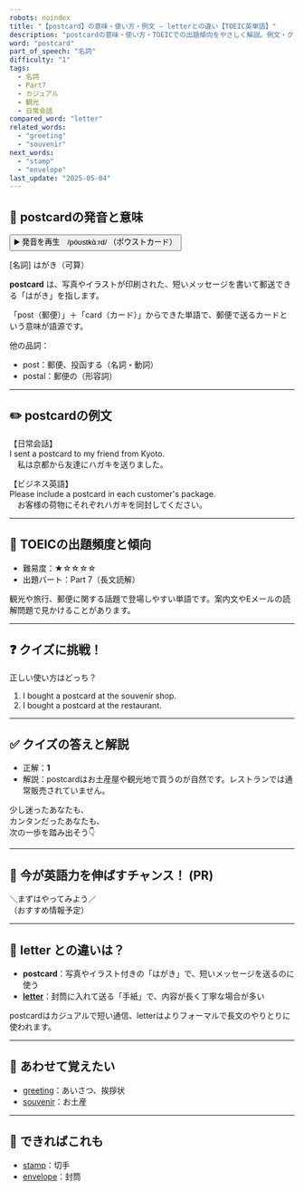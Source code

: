 ```yaml
---
robots: noindex
title: "【postcard】の意味・使い方・例文 ― letterとの違い【TOEIC英単語】"
description: "postcardの意味・使い方・TOEICでの出題傾向をやさしく解説。例文・クイズ付きでletterとの違いもわかりやすく学べます。"
word: "postcard"
part_of_speech: "名詞"
difficulty: "1"
tags:
  - 名詞
  - Part7
  - カジュアル
  - 観光
  - 日常会話
compared_word: "letter"
related_words:
  - "greeting"
  - "souvenir"
next_words:
  - "stamp"
  - "envelope"
last_update: "2025-05-04"
---
```


## 🔰 postcardの発音と意味

<button class="play-audio" onclick="playTTS('postcard')">
  <span class="play-audio-main">
    ▶️ 発音を再生　/póʊstkɑ̀ːrd/
  </span>
  <span class="play-audio-sub">
    （ポウストカード）
  </span>
</button>

[名詞] はがき（可算）

**postcard** は、写真やイラストが印刷された、短いメッセージを書いて郵送できる「はがき」を指します。

「post（郵便）」＋「card（カード）」からできた単語で、郵便で送るカードという意味が語源です。

他の品詞：  
- post：郵便、投函する（名詞・動詞）
- postal：郵便の（形容詞）

---

## ✏️ postcardの例文

【日常会話】  
I sent a postcard to my friend from Kyoto.  
　私は京都から友達にハガキを送りました。

【ビジネス英語】  
Please include a postcard in each customer's package.  
　お客様の荷物にそれぞれハガキを同封してください。

---

## 🎯 TOEICの出題頻度と傾向

- 難易度：★☆☆☆☆
- 出題パート：Part 7（長文読解）

観光や旅行、郵便に関する話題で登場しやすい単語です。案内文やEメールの読解問題で見かけることがあります。

---

## ❓ クイズに挑戦！

正しい使い方はどっち？

1. I bought a postcard at the souvenir shop.  
2. I bought a postcard at the restaurant.

---

## ✅ クイズの答えと解説

- 正解：**1**
- 解説：postcardはお土産屋や観光地で買うのが自然です。レストランでは通常販売されていません。

少し迷ったあなたも、  
カンタンだったあなたも、  
次の一歩を踏み出そう👇️

---

## 🚀 今が英語力を伸ばすチャンス！ (PR)

<div class="info-center">
＼まずはやってみよう／<br>  
（おすすめ情報予定）
</div>

---

## 🤔  letter との違いは？

- **postcard**：写真やイラスト付きの「はがき」で、短いメッセージを送るのに使う
- **[letter](/word/letter/)**：封筒に入れて送る「手紙」で、内容が長く丁寧な場合が多い

postcardはカジュアルで短い通信、letterはよりフォーマルで長文のやりとりに使われます。

---

## 🧩 あわせて覚えたい

- [greeting](/word/greeting/)：あいさつ、挨拶状
- [souvenir](/word/souvenir/)：お土産

---

## 📖 できればこれも

- [stamp](/word/stamp/)：切手
- [envelope](/word/envelope/)：封筒

<!-- cvid: aid20_bid08 -->
